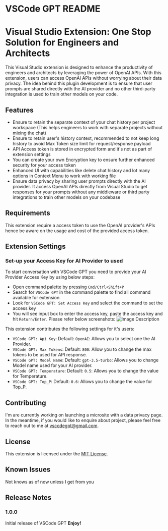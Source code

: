 # VSCode GPT README

# Visual Studio Extension: One Stop Solution for Engineers and Architects

This Visual Studio extension is designed to enhance the productivity of engineers and architects by leveraging the power of OpenAI APIs. With this extension, users can access OpenAI APIs without worrying about their data privacy. The idea behind this plugin development is to ensure that user prompts are shared directly with the AI provider and no other third-party integration is used to train other models on your code.

## Features

- Ensure to retain the separate context of your chat history per project workspace (This helps engineers to work with separate projects without mixing the chat)
- Ensure to retain user's history context, recommended to not keep long history to avoid Max Token size limit for request/response payload
- API Access token is stored in encrypted form and it's not as part of extension settings
- You can create your own Encryption key to ensure further enhanced security for your access token
- Enhanced UI with capabilities like delete chat history and lot many options in Context Menu to work with working file
- Ensure data privacy by sharing user prompts directly with the AI provider. It access OpenAI APIs directly from Visual Studio to get responses for your prompts without any middleware or third party integrations to train other models on your codebase

## Requirements

This extension require a access token to use the OpenAI provider's APIs hence be aware on the usage and cost of the provided access token.

## Extension Settings

### Set-up your Access Key for AI Provider to used

To start conversation with VSCode GPT you need to provide your AI Provider Access Key by using below steps:

- Open command palette by pressing `Cmd/Ctrl+Shift+P`
- Search for `VSCode GPT` in the command palette to find all command available for extension
- Look for `VSCode GPT: Set Access Key` and select the command to set the access key
- You will see input box to enter the access key, paste the access key and hit `Return/Enter`. Please refer below screenshots:
  ![Image Description](../assets/access-key-input.png)

This extension contributes the following settings for it's users:

- `VSCode GPT: Api Key`: Default: `OpenAI`: Allows you to select one the AI Provider.
- `VSCode GPT: Max Tokens`: Default: `800`: Allow you to change the max tokens to be used for API response.
- `VSCode GPT: Model Name`: Default: `gpt-3.5-turbo`: Allows you to change Model name used for your AI provider.
- `VSCode GPT: Temperature`: Default: `0.5`: Allows you to change the value for Temperature.
- `VSCode GPT: Top_P`: Default: `0.6`: Allows you to change the value for Top_P.

## Contributing

I'm are currently working on launching a microsite with a data privacy page. In the meantime, if you would like to enquire about project, please feel free to reach out to me at vscodegpt@gmail.com.

## License

This extension is licensed under the [MIT License](https://opensource.org/licenses/MIT).

## Known Issues

Not knows as of now unless I get from you

## Release Notes

### 1.0.0

Initial release of VSCode GPT
**Enjoy!**
